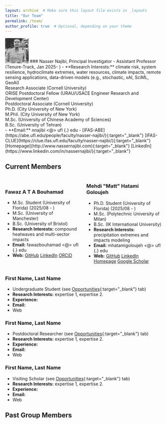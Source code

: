 ```yaml
---
layout: archive  # Make sure this layout file exists in _layouts
title: "Our Team"
permalink: /team/
author_profile: true  # Optional, depending on your theme
---
```


<img src="https://raw.githubusercontent.com/nassernajibi/lab/master/images/nassernajibi_photo.png" width="15%" alt="Nasser photo" />
### Nasser Najibi, Principal Investigator
- Assistant Professor (Tenure-Track, Jan 2025- )
- **Research Interests:** climate risk, system resilience, hydroclimate extremes, water resources, climate impacts, remote sensing applications, data-driven models (e.g., stochastic, xAI, SciML, GeoAI)<br/>
Research Associate (Cornell University)<br/>
ORISE Postdoctoral Fellow (URAU/USACE Engineer Research and Development Center)<br/>
Postdoctoral Associate (Cornell University)<br/>
Ph.D. (City University of New York)<br/>
M.Phil. (City University of New York)<br/>
M.Sc. (University of Chinese Academy of Sciences)<br/>
B.Sc. (University of Tehran)<br/>
- **Email:** nnajibi <@> ufl {.} edu
- [IFAS-ABE](https://abe.ufl.edu/people/faculty/nasser-najibi/){:target="_blank"} [IFAS-CLUE](https://clue.ifas.ufl.edu/faculty/nasser-najibi/){:target="_blank"} [Homepage](http://www.nassernajibi.com){:target="_blank"} [LinkedIn](https://www.linkedin.com/in/nassernajibi/){:target="_blank"} 

## Current Members
<div style="display: flex; align-items: center; gap: 20px;">
  <!-- Left column: text -->
  <div style="flex: 1; max-width: 70%; text-align: left;">
    <h3>Fawaz A T A Bouhamad</h3>
    <ul>
      <li>M.Sc. Student (University of Florida) (2025/08 - )</li>
      <li>M.Sc. (University of Manchester)</li>
      <li>B.Sc. (University of Bristol)</li>
      <li><strong>Research Interests:</strong> compound heatwaves and multi-sector impacts </li>
      <li><strong>Email:</strong> 
        fawazbouhamad <@> ufl {.} edu</li>
      <li><strong>Web:</strong> 
        <a href="https://github.com/fawazbouhamad" target="_blank">GitHub</a>  
        <a href="https://www.linkedin.com/in/fawazbouhamad/" target="_blank">LinkedIn</a>  
        <a href="https://orcid.org/0009-0009-4138-6126" target="_blank">ORCiD</a>
      </li>
    </ul>
  </div>
  
  <!-- Left column: text -->
  <div style="flex: 1; max-width: 70%; text-align: left;">
    <h3>Mehdi "Matt" Hatami Goloujeh</h3>
    <ul>
      <li>Ph.D. Student (University of Florida) (2025/08 - )</li>
      <li>M.Sc. (Polytechnic University of Milan)</li>
      <li>B.Sc. (IK International University)</li>
      <li><strong>Research Interests:</strong> precipitation extremes and impacts modeling </li>
      <li><strong>Email:</strong> 
        mhatamigoloujeh <@> ufl {.} edu</li>
      <li><strong>Web:</strong>
        <a href="https://github.com/HatamiMatt" target="_blank">GitHub</a>
        <a href="https://www.linkedin.com/in/hatamimatt/" target="_blank">LinkedIn</a>
        <a href="https://hatamimatt.github.io" target="_blank">Homepage</a>  		
        <a href="https://scholar.google.com/citations?user=N0m5rRUAAAAJ&hl" target="_blank">Google Scholar</a>  
      </li>
    </ul>
  </div>

  
</div>


### First Name, Last Name
- Undergraduate Student (see [Opportunities](https://nassernajibi.github.io/lab/opportunities/){:target="_blank"} tab)
- **Research Interests:** expertise 1, expertise 2.
- **Experience:** 
- **Email:**
- Web

### First Name, Last Name
- Postdoctoral Researcher (see [Opportunities](https://nassernajibi.github.io/lab/opportunities/){:target="_blank"} tab)
- **Research Interests:** expertise 1, expertise 2.
- **Experience:** 
- **Email:**
- Web

### First Name, Last Name
- Visiting Scholar (see [Opportunities](https://nassernajibi.github.io/lab/opportunities/){:target="_blank"} tab)
- **Research Interests:** expertise 1, expertise 2.
- **Experience:** 
- **Email:**
- Web

## Past Group Members
